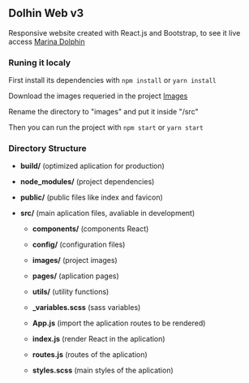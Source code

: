 ## Dolhin Web v3

Responsive website created with React.js and Bootstrap, to see it live access [Marina Dolphin](https://github.com/facebook/create-react-app)

### Runing it localy

First install its dependencies with `npm install` or `yarn install`

Download the images requeried in the project [Images](https://drive.google.com/drive/folders/1EFNGjs-hM1-Pd_MZc8RSoPidywm6Vb99?usp=sharing)

Rename the directory to "images" and put it inside "/src"

Then you can run the project with `npm start` or `yarn start`

### Directory Structure

- **build/** (optimized aplication for production)

- **node_modules/** (project dependencies)

- **public/** (public files like index and favicon)

- **src/** (main aplication files, avaliable in development)

  - **components/** (components React)

  - **config/** (configuration files)

  - **images/** (project images)

  - **pages/** (aplication pages)

  - **utils/** (utility functions)

  - **_variables.scss** (sass variables)

  - **App.js** (import the aplication routes to be rendered)

  - **index.js** (render React in the aplication)

  - **routes.js** (routes of the aplication)

  - **styles.scss** (main styles of the aplication)
